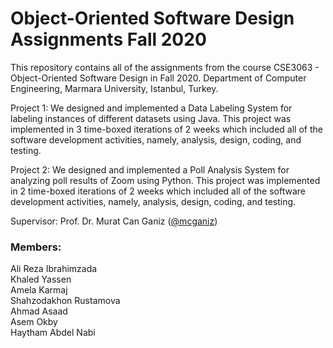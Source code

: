 # Object-Oriented Software Design Assignments Fall 2020

This repository contains all of the assignments from the course CSE3063 - Object-Oriented Software Design in Fall 2020.
Department of Computer Engineering, Marmara University, Istanbul, Turkey.

Project 1: We designed and implemented a Data Labeling System for labeling instances of different datasets using Java. This project was implemented in 3 time-boxed iterations of 2 weeks which included all of the software development activities, namely, analysis, design, coding, and testing.

Project 2: We designed and implemented a Poll Analysis System for analyzing poll results of Zoom using Python. This project was implemented in 2 time-boxed iterations of 2 weeks which included all of the software development activities, namely, analysis, design, coding, and testing.

Supervisor: Prof. Dr. Murat Can Ganiz ([@mcganiz](https://github.com/mcganiz))

### Members:
Ali Reza Ibrahimzada  
Khaled Yassen  
Amela Karmaj  
Shahzodakhon Rustamova  
Ahmad Asaad  
Asem Okby  
Haytham Abdel Nabi  
